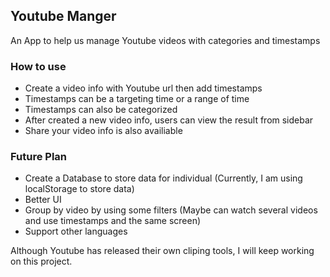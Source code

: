 ## Youtube Manger

An App to help us manage Youtube videos with categories and timestamps

### How to use
* Create a video info with Youtube url then add timestamps
* Timestamps can be a targeting time or a range of time
* Timestamps can also be categorized
* After created a new video info, users can view the result from sidebar
* Share your video info is also availiable

### Future Plan
* Create a Database to store data for individual (Currently, I am using localStorage to store data)
* Better UI
* Group by video by using some filters (Maybe can watch several videos and use timestamps and the same screen)
* Support other languages

Although Youtube has released their own cliping tools, I will keep working on this project.
